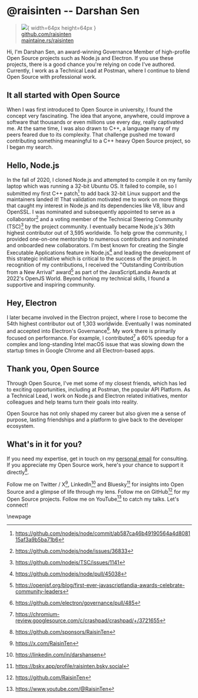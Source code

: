# @raisinten -- Darshan Sen

> ![](https://i0.wp.com/github.com/raisinten.png?resize=200%2C200&ssl=1){ width=64px height=64px }  
> [github.com/raisinten](https://github.com/raisinten)  
> [maintaine.rs/raisinten](https://maintaine.rs/raisinten)

Hi, I'm Darshan Sen, an award-winning Governance Member of high-profile Open Source projects such as Node.js and Electron. If you use these projects, there is a good chance you're relying on code I've authored. Currently, I work as a Technical Lead at Postman, where I continue to blend Open Source with professional work.

## It all started with Open Source

When I was first introduced to Open Source in university, I found the concept very fascinating. The idea that anyone, anywhere, could improve a software that thousands or even millions use every day, really captivated me. At the same time, I was also drawn to C++, a language many of my peers feared due to its complexity. That challenge pushed me toward contributing something meaningful to a C++ heavy Open Source project, so I began my search.

## Hello, Node.js

In the fall of 2020, I cloned Node.js and attempted to compile it on my family laptop which was running a 32-bit Ubuntu OS. It failed to compile, so I submitted my first C++ patch[^136] to add back 32-bit Linux support and the maintainers landed it! That validation motivated me to work on more things that caught my interest in Node.js and its dependencies like V8, libuv and OpenSSL. I was nominated and subsequently appointed to serve as a collaborator[^137] and a voting member of the Technical Steering Community (TSC)[^138] by the project community. I eventually became Node.js's 36th highest contributor out of 3,595 worldwide. To help grow the community, I provided one-on-one mentorship to numerous contributors and nominated and onboarded new collaborators. I'm best known for creating the Single Executable Applications feature in Node.js[^139] and leading the development of this strategic initiative which is critical to the success of the project. In recognition of my contributions, I received the "Outstanding Contribution from a New Arrival" award[^140] as part of the JavaScriptLandia Awards at 2022's OpenJS World. Beyond honing my technical skills, I found a supportive and inspiring community.

## Hey, Electron

I later became involved in the Electron project, where I rose to become the 54th highest contributor out of 1,303 worldwide. Eventually I was nominated and accepted into Electron's Governance[^141]. My work there is primarily focused on performance. For example, I contributed[^142] a 60% speedup for a complex and long-standing Intel macOS issue that was slowing down the startup times in Google Chrome and all Electron-based apps.

## Thank you, Open Source

Through Open Source, I've met some of my closest friends, which has led to exciting opportunities, including at Postman, the popular API Platform. As a Technical Lead, I work on Node.js and Electron related initiatives, mentor colleagues and help teams turn their goals into reality.

Open Source has not only shaped my career but also given me a sense of purpose, lasting friendships and a platform to give back to the developer ecosystem.

## What's in it for you?

If you need my expertise, get in touch on my [personal email](mailto:raisinten@gmail.com) for consulting. If you appreciate my Open Source work, here's your chance to support it directly[^143].

Follow me on Twitter / X[^144], LinkedIn[^145] and Bluesky[^146] for insights into Open Source and a glimpse of life through my lens. Follow me on GitHub[^147] for my Open Source projects. Follow me on YouTube[^148] to catch my talks. Let's connect!

\newpage


[^136]: https://github.com/nodejs/node/commit/ab587ca46b49190564a4d808115af3a9b5ba71b6
[^137]: https://github.com/nodejs/node/issues/36833
[^138]: https://github.com/nodejs/TSC/issues/1141
[^139]: https://github.com/nodejs/node/pull/45038
[^140]: https://openjsf.org/blog/first-ever-javascriptlandia-awards-celebrate-community-leaders
[^141]: https://github.com/electron/governance/pull/485
[^142]: https://chromium-review.googlesource.com/c/crashpad/crashpad/+/3721655
[^143]: https://github.com/sponsors/RaisinTen
[^144]: https://x.com/RaisinTen
[^145]: https://linkedin.com/in/darshansen
[^146]: https://bsky.app/profile/raisinten.bsky.social
[^147]: https://github.com/RaisinTen
[^148]: https://www.youtube.com/@RaisinTen
